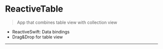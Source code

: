 # ReactiveTable

> App that combines table view with collection view

- ReactiveSwift: Data bindings
- Drag&Drop for table view

---------
